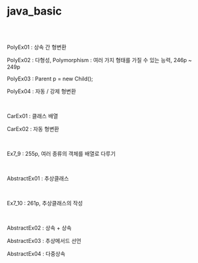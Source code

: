 # java_basic

<br><br>

PolyEx01 : 상속 간 형변환

PolyEx02 : 다형성, Polymorphism : 여러 가지 형태를 가질 수 있는 능력, 246p ~ 249p

PolyEx03 : Parent p = new Child();

PolyEx04 : 자동 / 강제 형변환

<br>

CarEx01 : 클래스 배열

CarEx02 : 자동 형변환

<br>

Ex7_9 : 255p, 여러 종류의 객체를 배열로 다루기

<br>

AbstractEx01 : 추상클래스

<br>

Ex7_10 : 261p, 추상클래스의 작성

<br>

AbstractEx02 : 상속 + 상속

AbstractEx03 : 추상메서드 선언

AbstractEx04 : 다중상속
